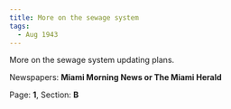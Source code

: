 ```yaml
---  
title: More on the sewage system  
tags:  
  - Aug 1943  
---  
```

  
More on the sewage system updating plans.  
  
Newspapers: **Miami Morning News or The Miami Herald**  
  
Page: **1**, Section: **B** 
